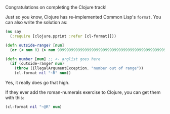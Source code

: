 Congratulations on completing the Clojure track!

Just so you know, Clojure has re-implemented Common Lisp's `format`. You can also write the solution as:

``` clojure
(ns say
  (:require [clojure.pprint :refer [cl-format]]))

(defn outside-range? [num]
  (or (< num 0) (> num 999999999999999999999999999999999999999999999999999999999999999999)))

(defn number [num] ;; <- arglist goes here
  (if (outside-range? num)
    (throw (IllegalArgumentException. "number out of range"))
    (cl-format nil "~R" num))
```

Yes, it really does go that high.

If they ever add the roman-numerals exercise to Clojure, you can get them with this:
``` clojure
(cl-format nil "~@R" num)
```
